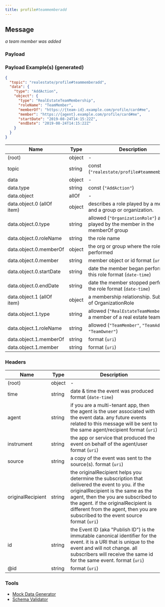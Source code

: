 ```yaml
---
title: profile#teammemberadd
---
```

## Message

*a team member was added*

### Payload

### Payload Example(s) (generated)

```json
{
  "topic": "realestate/profile#teammemberadd",
  "data": {
    "type": "AddAction",
    "object": {
      "type": "RealEstateTeamMembership",
      "roleName": "TeamMember",
      "memberOf": "https://{team-id}.example.com/profile/card#me",
      "member": "https://{agent}.example.com/profile/card#me",
      "startDate": "2019-08-24T14:15:22Z",
      "endDate": "2019-08-24T14:15:22Z"
    }
  }
}
```


| Name | Type | Description |
|---|---|---|
| (root) | object | - |
| topic | string | const (`"realestate/profile#teammemberadd"`)  |
| data | object | - |
| data.type | string | const (`"AddAction"`)  |
| data.object | allOf | - |
| data.object.0 (allOf item) | object | describes a role played by a member and a group or organization. |
| data.object.0.type | string | allowed (`"OrganizationRole"`) a role played by the member in the memberOf group |
| data.object.0.roleName | string | the role name |
| data.object.0.memberOf | object | the org or group where the role is performed |
| data.object.0.member | string | member object or id format (`uri`) |
| data.object.0.startDate | string | date the member began performing this role format (`date-time`) |
| data.object.0.endDate | string | date the member stopped performing the role format (`date-time`) |
| data.object.1 (allOf item) | object | a membership relationship.  Subclass of OrganizationRole |
| data.object.1.type | string | allowed (`"RealEstateTeamMembership"`) a member of a real estate team |
| data.object.1.roleName | string | allowed (`"TeamMember"`, `"TeamAdmin"`, `"TeamOwner"`)  |
| data.object.1.memberOf | string |  format (`uri`) |
| data.object.1.member | string |  format (`uri`) |

### Headers

| Name | Type | Description |
|---|---|---|
| (root) | object | - |
| time | string | date & time the event was produced format (`date-time`) |
| agent | string | if you are a multi-tenant app, then the agent is the user associated with the event data. any future events related to this message will be sent to the same agent/recipient format (`uri`) |
| instrument | string | the app or service that produced the event on behalf of the agent/user format (`uri`) |
| source | string | a copy of the event was sent to the source(s). format (`uri`) |
| originalRecipient | string | the originalRecipient helps you determine the subscription that delivered the event to you. if the originalRecipient is the same as the agent, then the you are subscribed to the agent. if the originalRecipient is different from the agent, then you are subscribed to the event source format (`uri`) |
| id | string | the Event ID (aka "Publish ID") is the immutable canonical identifier for the event. it is a URI that is unique to the event and will not change. all subscribers will receive the same id for the same event. format (`uri`) |
| @id | string |  format (`uri`) |

### Tools

* [Mock Data Generator](/tools/mock-data-generator)
* [Schema Validator](/tools/validate)


